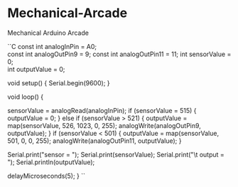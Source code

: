 # Mechanical-Arcade
Mechanical Arduino Arcade

``C
const int analogInPin = A0;  
const int analogOutPin9 = 9; 
const int analogOutPin11 = 11;
int sensorValue = 0;        
int outputValue = 0;      

void setup() {
  Serial.begin(9600);
}

void loop() {

  sensorValue = analogRead(analogInPin);
   if (sensorValue = 515) {
  outputValue = 0;
 }
 else
 if (sensorValue > 521) {
  outputValue = map(sensorValue, 526, 1023, 0, 255);
  analogWrite(analogOutPin9, outputValue);
 }
 if (sensorValue < 501) {
  outputValue = map(sensorValue, 501, 0, 0, 255);
  analogWrite(analogOutPin11, outputValue);
 }

 
 
  Serial.print("sensor = ");
  Serial.print(sensorValue);
  Serial.print("\t output = ");
  Serial.println(outputValue);


  delayMicroseconds(5);
}
``

